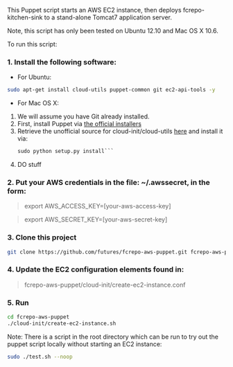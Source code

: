 This Puppet script starts an AWS EC2 instance, then deploys fcrepo-kitchen-sink to a stand-alone Tomcat7 application server.

Note, this script has only been tested on Ubuntu 12.10 and Mac OS X 10.6.

To run this script:

### 1. Install the following software:
* For Ubuntu:
```bash
sudo apt-get install cloud-utils puppet-common git ec2-api-tools -y
```
* For Mac OS X:
 1. We will assume you have Git already installed.
 2. First, install Puppet via [the official installers](http://docs.puppetlabs.com/guides/installation.html#mac-os-x)
 3. Retrieve the unofficial source for cloud-init/cloud-utils [here](https://github.com/lovelysystems/cloud-init)
			and install it via:
    ```python setup.py build
    sudo python setup.py install```
 4. DO stuff 

### 2. Put your AWS credentials in the file: ~/.awssecret, in the form:
> export AWS_ACCESS_KEY=[your-aws-access-key]

> export AWS_SECRET_KEY=[your-aws-secret-key]

### 3. Clone this project
```bash
git clone https://github.com/futures/fcrepo-aws-puppet.git fcrepo-aws-puppet
```

### 4. Update the EC2 configuration elements found in:
> fcrepo-aws-puppet/cloud-init/create-ec2-instance.conf

### 5. Run
```bash
cd fcrepo-aws-puppet
./cloud-init/create-ec2-instance.sh
```

Note: There is a script in the root directory which can be run to try out the puppet script locally without starting an EC2 instance:
```bash
sudo ./test.sh --noop
```

